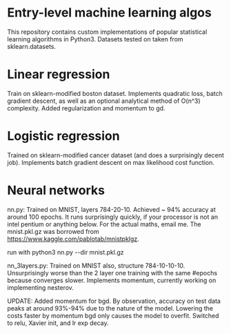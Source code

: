 # Entry-level machine learning algos
This repository contains custom implementations of popular statistical learning algorithms in Python3. Datasets tested on taken from sklearn.datasets.

# Linear regression
Train on sklearn-modified boston dataset. Implements quadratic loss, batch gradient descent, as well as an optional analytical method of O(n^3) complexity. Added regularization and momentum to gd.

# Logistic regression
Trained on sklearn-modified cancer dataset (and does a surprisingly decent job). Implements batch gradient descent on max likelihood cost function.

# Neural networks
nn.py: Trained on MNIST, layers 784-20-10. Achieved ~ 94% accuracy at around 100 epochs. It runs surprisingly quickly, if your processor is not an intel pentium or anything below. For the actual maths, email me. 
The mnist.pkl.gz was borrowed from https://www.kaggle.com/pablotab/mnistpklgz. 

run with python3 nn.py --dir mnist.pkl.gz


nn_3layers.py: Trained on MNIST also, structure 784-10-10-10. Unsurprisingly worse than the 2 layer one training with the same #epochs because converges slower. Implements momentum, currently working on implementing nesterov. 


UPDATE: Added momentum for bgd. By observation, accuracy on test data peaks at around 93%-94% due to the nature of the model. Lowering the costs faster by momentum bgd only causes the model to overfit. Switched to relu, Xavier init, and lr exp decay.


